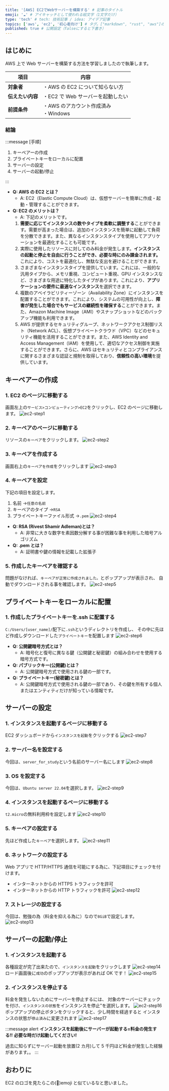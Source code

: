 ```yaml
---
title: '[AWS] EC2でWebサーバーを構築する' # 記事のタイトル
emoji: '☁️' # アイキャッチとして使われる絵文字（1文字だけ）
type: 'tech' # tech: 技術記事 / idea: アイデア記事
topics: ['aws', 'ec2', '初心者向け'] # タグ。["markdown", "rust", "aws"]のように指定する
published: true # 公開設定（falseにすると下書き）
---
```


## はじめに

AWS 上で Web サーバーを構築する方法を学習しましたので執筆します。

| 項目             | 内容                                    |
| ---------------- | --------------------------------------- |
| **対象者**       | ・AWS の EC2 について知らない方         |
| **伝えたい内容** | ・EC2 で Web サーバーを起動したい       |
| **前提条件**     | ・AWS のアカウント作成済み<br>・Windows |

### 結論

:::message
[手順]

1. キーペアーの作成
2. プライベートキーをローカルに配置
3. サーバーの設定
4. サーバーの起動/停止

:::

- **Q: AWS の EC2 とは？**
  - A: EC2（Elastic Compute Cloud）は、仮想サーバーを簡単に作成・起動・管理することができます。
- **Q: EC2 のメリットは？**
  - A: 下記のメリットです。
  1. **需要に応じてインスタンスの数やタイプを柔軟に調整する**ことができます。需要が高まった場合は、追加のインスタンスを簡単に起動して負荷を分散できます。また、異なるインスタンスタイプを使用してアプリケーションを最適化することも可能です。
  2. 実際に使用したリソースに対してのみ料金が発生します。**インスタンスの起動と停止を自由に行うことができ、必要な時にのみ課金されます。** これにより、コストを最適化し、無駄な支出を避けることができます。
  3. さまざまなインスタンスタイプを提供しています。これには、一般的な汎用タイプから、メモリ重視、コンピュート重視、GPU インスタンスなど、さまざまな用途に特化したタイプがあります。これにより、**アプリケーションの要件に最適なインスタンス**を選択できます。
  4. 複数のアベイラビリティーゾーン（Availability Zone）にインスタンスを配置することができます。これにより、システムの可用性が向上し、**障害が発生した場合でもサービスの継続性を確保する**ことができます。また、Amazon Machine Image（AMI）やスナップショットなどのバックアップ機能も利用できます。
  5. AWS が提供するセキュリティグループ、ネットワークアクセス制御リスト（Network ACL）、仮想プライベートクラウド（VPC）などのセキュリティ機能を活用することができます。また、AWS Identity and Access Management（IAM）を使用して、適切なアクセス制御を実施することができます。さらに、AWS はセキュリティとコンプライアンスに関するさまざまな認証と規制を取得しており、**信頼性の高い環境**を提供しています。

## キーペアーの作成

### 1. EC2 のページに移動する

画面左上の`サービス>コンピューティング>EC2`をクリックし、EC2 のページに移動します。
![ec2-step1](/images/ec2-step1.png)

### 2. キーペアのページに移動する

リソースの`キーペア`をクリックします。
![ec2-step2](/images/ec2-step2.png)

### 3. キーペアを作成する

画面右上の`キーペアを作成`をクリックします
![ec2-step3](/images/ec2-step3.png)

### 4. キーペアを設定

下記の項目を設定します。

1. 名前 →`任意の名前`
2. キーペアのタイプ →`RSA`
3. プライベートキーファイル形式 →`.pem`
   ![ec2-step4](/images/ec2-step4.png)

- **Q: RSA (Rivest Shamir Adleman)とは？**
  - A: 非常に大きな数字を素因数分解する事が困難な事を利用した暗号アルゴリズム
- **Q: .pem とは？**
  - A: 証明書や鍵の情報を記載した拡張子

### 5. 作成したキーペアを確認する

問題がなければ、`キーペアが正常に作成されました。`とポップアップが表示され、
自動でダウンロードされる事を確認します。
![ec2-step5](/images/ec2-step5.png)

## プライベートキーをローカルに配置

### 1. 作成したプライベートキーを.ssh に配置する

`C:/Users/[user_name]/`配下に`.ssh`というディレクトリを作成し、
その中に先ほど作成しダウンロードした`プライベートキー`を配置します
![ec2-step6](/images/ec2-step6.png)

- **Q: 公開鍵暗号方式とは？**
  - A: 暗号化と復号に異なる鍵（公開鍵と秘密鍵）の組み合わせを使用する暗号方式です。
- **Q: パブリックキー(公開鍵)とは？**
  - A: 公開鍵暗号方式で使用される鍵の一部です。
- **Q: プライベートキー(秘密鍵)とは？**
  - A: 公開鍵暗号方式で使用される鍵の一部であり、その鍵を所有する個人またはエンティティだけが知っている情報です。

## サーバーの設定

### 1. インスタンスを起動するページに移動する

EC2 ダッシュボードから`インスタンスを起動`をクリックする
![ec2-step7](/images/ec2-step7.png)

### 2. サーバー名を設定する

今回は、`server_for_study`という名前のサーバー名にします
![ec2-step8](/images/ec2-step8.png)

### 3. OS を設定する

今回は、`Ubuntu server 22.04`を選択します。
![ec2-step9](/images/ec2-step9.png)

### 4. インスタンスを起動するページに移動する

`t2.micro`の無料利用枠を設定します
![ec2-step10](/images/ec2-step10.png)

### 5. キーペアの設定する

先ほど作成した`キーペア`を選択します。
![ec2-step11](/images/ec2-step11.png)

### 6. ネットワークの設定する

Web アプリで HTTP/HTTPS 通信を可能にする為に、下記項目にチェックを付けます。

- インターネットからの HTTPS トラフィックを許可
- インターネットからの HTTP トラフィックを許可
  ![ec2-step12](/images/ec2-step12.png)

### 7. ストレージの設定する

今回は、勉強の為（料金を抑える為に）なので`8GiB`で設定します。
![ec2-step13](/images/ec2-step13.png)

## サーバーの起動/停止

### 1. インスタンスを起動する

各種設定が完了出来たので、`インスタンスを起動`をクリックします
![ec2-step14](/images/ec2-step14.png)
ロード画面後に`成功`のポップアップが表示があれば OK です！
![ec2-step15](/images/ec2-step15.png)

### 2. インスタンスを停止する

料金を発生しないためにサーバーを停止するには、
対象のサーバーにチェックを付け、`インスタンスの状態`をインスタンスを停止"を選択します。
![ec2-step16](/images/ec2-step16.png)
ポップアップの停止ボタンをクリックすると、少し時間を経過すると
インスタンスの状態が`停止済み`に変更されます
![ec2-step17](/images/ec2-step17.png)

:::message alert
**インスタンスを起動後にサーバーが起動する=料金の発生する!!**
**必要な時だけ起動してください!**

過去に知らずにサーバー起動を放置(2 カ月)して 5 千円ほど料金が発生した経験があります。。
:::

## おわりに

EC2 のロゴを見たらこの(🌆)emoji と似ているなと思いました。
